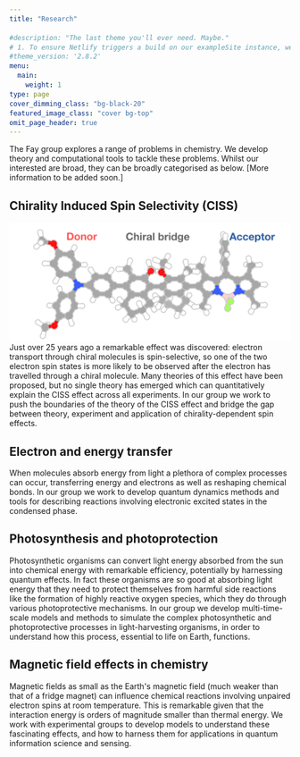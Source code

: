 ```yaml
---
title: "Research"

#description: "The last theme you'll ever need. Maybe."
# 1. To ensure Netlify triggers a build on our exampleSite instance, we need to change a file in the exampleSite directory.
#theme_version: '2.8.2'
menu:
  main:
    weight: 1
type: page
cover_dimming_class: "bg-black-20"
featured_image_class: "cover bg-top"
omit_page_header: true
---
```

The Fay group explores a range of problems in chemistry. We develop theory and computational tools to tackle these problems. Whilst our interested are broad, they can be broadly categorised as below.
\[More information to be added soon.\]

## Chirality Induced Spin Selectivity (CISS)

![alt text](/images/d-chi-a.png "Image of a chiral donor-bridge-acceptor molecule.")
Just over 25 years ago a remarkable effect was discovered: electron transport through chiral molecules is spin-selective, so one of the two electron spin states is more likely to be observed after the electron has travelled through a chiral molecule. Many theories of this effect have been proposed, but no single theory has emerged which can quantitatively explain the CISS effect across all experiments. In our group we work to push the boundaries of the theory of the CISS effect and bridge the gap between theory, experiment and application of chirality-dependent spin effects.

## Electron and energy transfer

When molecules absorb energy from light a plethora of complex processes can occur, transferring energy and electrons as well as reshaping chemical bonds. In our group we work to develop quantum dynamics methods and tools for describing reactions involving electronic excited states in the condensed phase.

## Photosynthesis and photoprotection 

Photosynthetic organisms can convert light energy absorbed from the sun into chemical energy with remarkable efficiency, potentially by harnessing quantum effects. In fact these organisms are so good at absorbing light energy that they need to protect themselves from harmful side reactions like the formation of highly reactive oxygen species, which they do through various photoprotective mechanisms. In our group we develop multi-time-scale models and methods to simulate the complex photosynthetic and photoprotective processes in light-harvesting organisms, in order to understand how this process, essential to life on Earth, functions.

## Magnetic field effects in chemistry

Magnetic fields as small as the Earth's magnetic field (much weaker than that of a fridge magnet) can influence chemical reactions involving unpaired electron spins at room temperature. This is remarkable given that the interaction energy is orders of magnitude smaller than thermal energy. We work with experimental groups to develop models to understand these fascinating effects, and how to harness them for applications in quantum information science and sensing.
